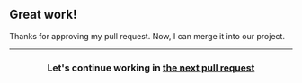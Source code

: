 ## Great work!

Thanks for approving my pull request. Now, I can merge it into our project.


<hr>
<h3 align="center">Let's continue working in <a href="{{ url }}">the next pull request</a>
</h3>

